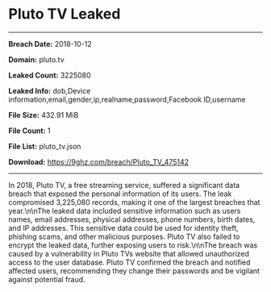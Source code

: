 # Pluto TV Leaked

------------
**Breach Date:** 2018-10-12

**Domain:** pluto.tv

**Leaked Count:** 3225080

**Leaked Info:** dob,Device information,email,gender,ip,realname,password,Facebook ID,username

**File Size:** 432.91 MiB

**File Count:** 1

**File List:** pluto_tv.json

**Download:** https://9ghz.com/breach/Pluto_TV_475142

------------
In 2018, Pluto TV, a free streaming service, suffered a significant data breach that exposed the personal information of its users. The leak compromised 3,225,080 records, making it one of the largest breaches that year.\n\nThe leaked data included sensitive information such as users names, email addresses, physical addresses, phone numbers, birth dates, and IP addresses. This sensitive data could be used for identity theft, phishing scams, and other malicious purposes. Pluto TV also failed to encrypt the leaked data, further exposing users to risk.\n\nThe breach was caused by a vulnerability in Pluto TVs website that allowed unauthorized access to the user database. Pluto TV confirmed the breach and notified affected users, recommending they change their passwords and be vigilant against potential fraud.

